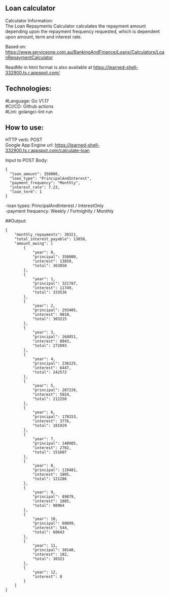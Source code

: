 Loan calculator
-
Calculator Information:  
The Loan Repayments Calculator calculates the repayment amount depending upon the repayment frequency requested, which is dependent upon amount, term and interest rate.  

Based on:
https://www.serviceone.com.au/BankingAndFinance/Loans/Calculators/LoanRepaymentCalculator  

ReadMe in html format is also available at https://learned-shell-332900.ts.r.appspot.com/

Technologies:
-
#Language: Go V1.17  
#CI/CD: Github actions  
#Lint: golangci-lint run  


How to use:
-



HTTP verb: POST  
Google App Engine url: https://learned-shell-332900.ts.r.appspot.com/calculate-loan


Input to POST Body:

```
{
  "loan_amount": 350000,
  "loan_type": "PrincipalAndInterest",
  "payment_frequency": "Monthly",
  "interest_rate": 7.23,
  "loan_term": 1
}
```

-loan types: PrincipalAndInterest / InterestOnly  
-payment frequency: Weekly / Fortnightly / Monthly  


##Output:

```
{
    "monthly_repayments": 30321,
    "total_interest_payable": 13858,
    "amount_owing": [
        {
            "year": 0,
            "principal": 350000,
            "interest": 13858,
            "total": 363858
        },
        {
            "year": 1,
            "principal": 321787,
            "interest": 11749,
            "total": 333536
        },
        {
            "year": 2,
            "principal": 293405,
            "interest": 9810,
            "total": 303215
        },
        {
            "year": 3,
            "principal": 264851,
            "interest": 8043,
            "total": 272893
        },
        {
            "year": 4,
            "principal": 236125,
            "interest": 6447,
            "total": 242572
        },
        {
            "year": 5,
            "principal": 207226,
            "interest": 5024,
            "total": 212250
        },
        {
            "year": 6,
            "principal": 178153,
            "interest": 3776,
            "total": 181929
        },
        {
            "year": 7,
            "principal": 148905,
            "interest": 2702,
            "total": 151607
        },
        {
            "year": 8,
            "principal": 119481,
            "interest": 1805,
            "total": 121286
        },
        {
            "year": 9,
            "principal": 89879,
            "interest": 1085,
            "total": 90964
        },
        {
            "year": 10,
            "principal": 60099,
            "interest": 544,
            "total": 60643
        },
        {
            "year": 11,
            "principal": 30140,
            "interest": 182,
            "total": 30321
        },
        {
            "year": 12,
            "interest": 0
        }
    ]
}
```

